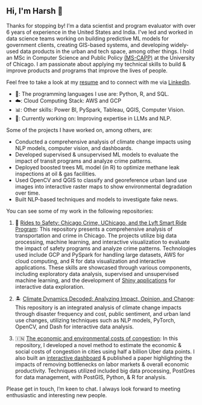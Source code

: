 ## Hi, I'm Harsh 👋

Thanks for stopping by! I’m a data scientist and program evaluator with over 6 years of experience in the United States and India. I've led and worked in data science teams working on building predictive ML models for government clients, creating GIS-based systems, and developing widely-used data products in the urban and tech space, among other things. I hold an MSc in Computer Science and Public Policy [(MS-CAPP)](https://capp.uchicago.edu/) at the University of Chicago. I am passionate about applying my technical skills to build & improve products and programs that improve the lives of people. 

Feel free to take a look at my [resume](https://github.com/hvpachisia/hvpachisia/blob/004c35f6e0097e21d906db8b7c1d7c6e3920f732/resume/Harsh%20Vardhan%20Pachisia_DSPrivateResume_July%202024.pdf) and to connect with me via [LinkedIn](https://www.linkedin.com/in/hvpachisia/).

- 🐍: The programming languages I use are: Python, R, and SQL.
- ☁️: Cloud Computing Stack: AWS and GCP
- 📊: Other skills: Power BI, PySpark, Tableau, QGIS, Computer Vision.
- 📖: Currently working on: Improving expertise in LLMs and NLP.

Some of the projects I have worked on, among others, are:

- Conducted a comprehensive analysis of climate change impacts using NLP models, computer vision, and dashboards.
- Developed supervised & unsupervised ML models to evaluate the impact of transit programs and analyze crime patterns.
- Deployed boosted trees ML model (in R) to optimize methane leak inspections at oil & gas facilities.
- Used OpenCV and QGIS to classify and georeference urban land use images into interactive raster maps to show environmental degradation over time.
- Built NLP-based techniques and models to investigate fake news.

You can see some of my work in the following repositories:

1) 🚓 [Rides to Safety: Chicago Crime, UChicago, and the Lyft Smart Ride Program](https://github.com/hvpachisia/chicago_transport_crime): This repository presents a comprehensive analysis of transportation and crime in Chicago. The projects utilize big data processing, machine learning, and interactive visualization to evaluate the impact of safety programs and analyze crime
patterns. Technologies used include GCP and PySpark for handling large datasets, AWS for cloud computing, and R for data visualization and interactive applications. These skills are showcased through various components, including exploratory data analysis, supervised and unsupervised machine learning, and the development of [Shiny applications](https://harshpachisia.shinyapps.io/uchicago-crime-notebook/) for interactive data exploration.

2) 🏝️ [Climate Dynamics Decoded: Analyzing Impact, Opinion, and Change](https://github.com/hvpachisia/climate_impact_analysis): This repository is an integrated analysis of climate change impacts through disaster frequency and cost, public sentiment, and urban land use changes, utilizing techniques such as NLP models, PyTorch, OpenCV, and Dash for interactive data analysis.

3) 🇮🇳 [The economic and environmental costs of congestion](https://github.com/hvpachisia/Urban-Mobility): In this repository, I developed a novel method to estimate the economic & social costs of congestion in cities using half a billion Uber data points. I also built an [interactive dashboard](https://www.urbanflux.org/mumbai_app/) & published a paper highlighting the impacts of removing bottlenecks on labor markets & overall economic productivity. Techniques utilized included big data processing, PostGres for data management, with PostGIS, Python, & R for analysis.

Please get in touch, I’m keen to chat. I always look forward to meeting enthusiastic and interesting new people.
